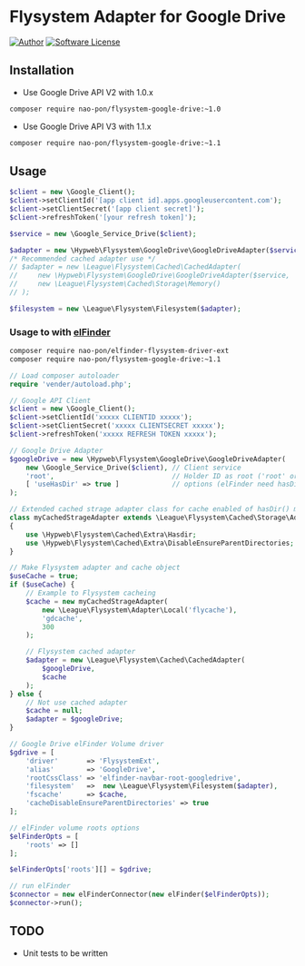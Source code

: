 # Flysystem Adapter for Google Drive

[![Author](https://img.shields.io/badge/author-nao--pon%20hypweb-blue.svg?style=flat)](http://xoops.hypweb.net/)
[![Software License](https://img.shields.io/badge/license-MIT-brightgreen.svg?style=flat-square)](LICENSE)


## Installation

- Use Google Drive API V2 with 1.0.x
```bash
composer require nao-pon/flysystem-google-drive:~1.0
```
- Use Google Drive API V3 with 1.1.x
```bash
composer require nao-pon/flysystem-google-drive:~1.1
```

## Usage

```php
$client = new \Google_Client();
$client->setClientId('[app client id].apps.googleusercontent.com');
$client->setClientSecret('[app client secret]');
$client->refreshToken('[your refresh token]');

$service = new \Google_Service_Drive($client);

$adapter = new \Hypweb\Flysystem\GoogleDrive\GoogleDriveAdapter($service, '['root' or folder ID]');
/* Recommended cached adapter use */
// $adapter = new \League\Flysystem\Cached\CachedAdapter(
//     new \Hypweb\Flysystem\GoogleDrive\GoogleDriveAdapter($service, '['root' or folder ID]'),
//     new \League\Flysystem\Cached\Storage\Memory()
// );

$filesystem = new \League\Flysystem\Filesystem($adapter);
```

### Usage to with [elFinder](https://github.com/Studio-42/elFinder)

```bash
composer require nao-pon/elfinder-flysystem-driver-ext
composer require nao-pon/flysystem-google-drive:~1.1
```

```php
// Load composer autoloader
require 'vender/autoload.php';

// Google API Client
$client = new \Google_Client();
$client->setClientId('xxxxx CLIENTID xxxxx');
$client->setClientSecret('xxxxx CLIENTSECRET xxxxx');
$client->refreshToken('xxxxx REFRESH TOKEN xxxxx');

// Google Drive Adapter
$googleDrive = new \Hypweb\Flysystem\GoogleDrive\GoogleDriveAdapter(
	new \Google_Service_Drive($client), // Client service
	'root',                             // Holder ID as root ('root' or Holder ID)
	[ 'useHasDir' => true ]             // options (elFinder need hasDir method)
);

// Extended cached strage adapter class for cache enabled of hasDir() method
class myCachedStrageAdapter extends \League\Flysystem\Cached\Storage\Adapter
{
    use \Hypweb\Flysystem\Cached\Extra\Hasdir;
    use \Hypweb\Flysystem\Cached\Extra\DisableEnsureParentDirectories;
}

// Make Flysystem adapter and cache object
$useCache = true;
if ($useCache) {
	// Example to Flysystem cacheing
	$cache = new myCachedStrageAdapter(
		new \League\Flysystem\Adapter\Local('flycache'),
		'gdcache',
		300
	);

	// Flysystem cached adapter
	$adapter = new \League\Flysystem\Cached\CachedAdapter(
		$googleDrive,
		$cache
	);
} else {
	// Not use cached adapter
	$cache = null;
	$adapter = $googleDrive;
}

// Google Drive elFinder Volume driver
$gdrive = [
    'driver'       => 'FlysystemExt',
    'alias'        => 'GoogleDrive',
    'rootCssClass' => 'elfinder-navbar-root-googledrive',
    'filesystem'   =>  new \League\Flysystem\Filesystem($adapter),
    'fscache'      => $cache,
    'cacheDisableEnsureParentDirectories' => true
];

// elFinder volume roots options
$elFinderOpts = [
	'roots' => []
];

$elFinderOpts['roots'][] = $gdrive;

// run elFinder
$connector = new elFinderConnector(new elFinder($elFinderOpts));
$connector->run();
```

## TODO

* Unit tests to be written
